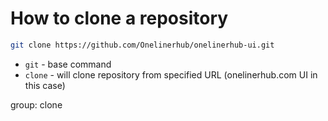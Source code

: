 # How to clone a repository

```bash
git clone https://github.com/Onelinerhub/onelinerhub-ui.git
```

- `git` - base command
- `clone` - will clone repository from specified URL (onelinerhub.com UI in this case)

group: clone


